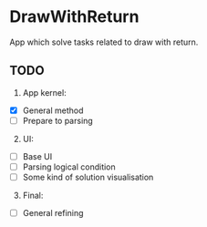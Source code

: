 # DrawWithReturn

App which solve tasks related to draw with return.

## TODO

1. App kernel:
- [X] General method
- [ ] Prepare to parsing
  
2. UI: 
- [ ] Base UI
- [ ] Parsing logical condition
- [ ] Some kind of solution visualisation
  
3. Final:
- [ ] General refining
